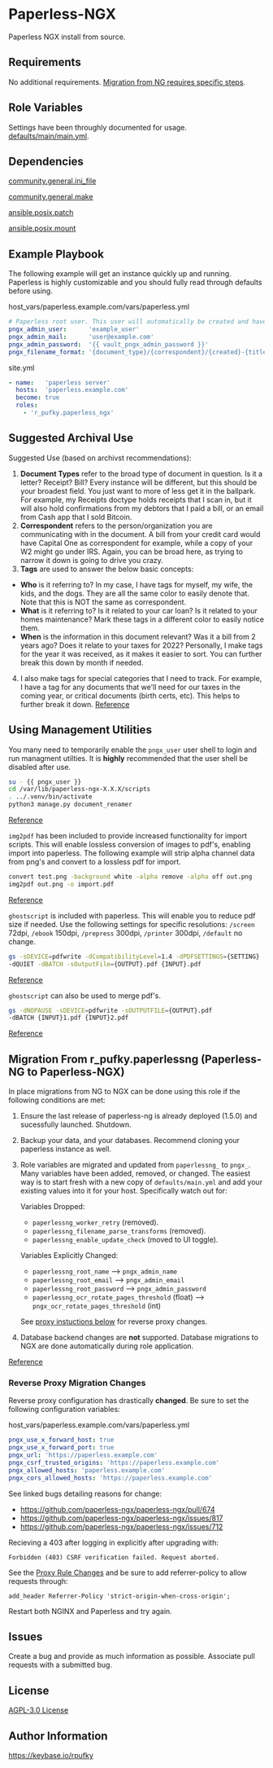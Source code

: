 # Paperless-NGX
Paperless NGX install from source.

## Requirements
No additional requirements. [Migration from NG requires specific steps](https://github.com/r-pufky/ansible_paperless_ngx#migration-from-r_pufkypaperlessng-paperless-ng-to-paperless-ngx).

## Role Variables
Settings have been throughly documented for usage.
[defaults/main/main.yml](https://github.com/r-pufky/ansible_paperless_ngx/blob/main/defaults/main/main.yml).

## Dependencies
[community.general.ini_file](https://docs.ansible.com/ansible/latest/collections/community/general/ini_file_module.html)

[community.general.make](https://docs.ansible.com/ansible/latest/collections/community/general/make_module.html)

[ansible.posix.patch](https://docs.ansible.com/ansible/latest/collections/ansible/posix/patch_module.html)

[ansible.posix.mount](https://docs.ansible.com/ansible/latest/collections/ansible/posix/mount_module.html)

## Example Playbook
The following example will get an instance quickly up and running. Paperless
is highly customizable and you should fully read through defaults before using.

host_vars/paperless.example.com/vars/paperless.yml
``` yaml
# Paperless root user. This user will automatically be created and have root.
pngx_admin_user:      'example_user'
pngx_admin_mail:      'user@example.com'
pngx_admin_password:  '{{ vault_pngx_admin_password }}'
pngx_filename_format: '{document_type}/{correspondent}/{created}-{title}-[{tag_list}]'
```

site.yml
``` yaml
- name:   'paperless server'
  hosts:  'paperless.example.com'
  become: true
  roles:
    - 'r_pufky.paperless_ngx'
```

## Suggested Archival Use
Suggested Use (based on archivst recommendations):

1. **Document Types** refer to the broad type of document in question. Is it
  a letter? Receipt? Bill? Every instance will be different, but this should
  be your broadest field. You just want to more of less get it in the
  ballpark. For example, my Receipts doctype holds receipts that I scan in,
  but it will also hold confirmations from my debtors that I paid a bill, or
  an email from Cash app that I sold Bitcoin.
2. **Correspondent** refers to the person/organization you are communicating
  with in the document. A bill from your credit card would have Capital One
  as correspondent for example, while a copy of your W2 might go under IRS.
  Again, you can be broad here, as trying to narrow it down is going to
  drive you crazy.
3. **Tags** are used to answer the below basic concepts:
  * **Who** is it referring to? In my case, I have tags for myself, my wife,
    the kids, and the dogs. They are all the same color to easily denote
    that. Note that this is NOT the same as correspondent.
  * **What** is it referring to? Is it related to your car loan? Is it
    related to your homes maintenance? Mark these tags in a different color
    to easily notice them.
  * **When** is the information in this document relevant? Was it a bill from
    2 years ago? Does it relate to your taxes for 2022? Personally, I make
    tags for the year it was received, as it makes it easier to sort. You can
    further break this down by month if needed.
4. I also make tags for special categories that I need to track. For example,
  I have a tag for any documents that we'll need for our taxes in the coming
  year, or critical documents (birth certs, etc). This helps to further
  break it down.
[Reference](https://old.reddit.com/r/selfhosted/comments/sdv0rr/paperless_ng_which_tags_document_types/hugenfp/)

## Using Management Utilities
You many need to temporarily enable the `pngx_user` user shell to login
and run managment utilties. It is **highly** recommended that the user shell be
disabled after use.

```bash
su - {{ pngx_user }}
cd /var/lib/paperless-ngx-X.X.X/scripts
. ../.venv/bin/activate
python3 manage.py document_renamer
```
[Reference](https://docs.paperless-ngx.com/administration/)

`img2pdf` has been included to provide increased functionality for import
scripts. This will enable lossless conversion of images to pdf's, enabling
import into paperless. The following example will strip alpha channel data from
png's and convert to a lossless pdf for import.

```bash
convert test.png -background white -alpha remove -alpha off out.png
img2pdf out.png -o import.pdf
```
[Reference](https://github.com/josch/img2pdf)

`ghostscript` is included with paperless. This will enable you to reduce pdf
size if needed. Use the following settings for specific resolutions: `/screen`
72dpi, `/ebook` 150dpi, `/prepress` 300dpi, `/printer` 300dpi, `/default` no
change.

```bash
gs -sDEVICE=pdfwrite -dCompatibilityLevel=1.4 -dPDFSETTINGS={SETTING} -dNOPAUSE
-dQUIET -dBATCH -sOutputFile={OUTPUT}.pdf {INPUT}.pdf
```
[Reference](https://askubuntu.com/questions/113544/how-can-i-reduce-the-file-size-of-a-scanned-pdf-file)

`ghostscript` can also be used to merge pdf's.

```bash
gs -dNOPAUSE -sDEVICE=pdfwrite -sOUTPUTFILE={OUTPUT}.pdf
-dBATCH {INPUT}1.pdf {INPUT}2.pdf
```
[Reference](https://www.fosslinux.com/49661/merge-pdf-files-on-linux.htm)

## Migration From r_pufky.paperlessng (Paperless-NG to Paperless-NGX)
In place migrations from NG to NGX can be done using this role if the
following conditions are met:
1. Ensure the last release of paperless-ng is already deployed (1.5.0) and
   sucessfully launched. Shutdown.
2. Backup your data, and your databases. Recommend cloning your paperless
   instance as well.
3. Role variables are migrated and updated from `paperlessng_` to `pngx_`.
   Many variables have been added, removed, or changed. The easiest way is to
   start fresh with a new copy of `defaults/main.yml` and add your existing
   values into it for your host. Specifically watch out for:

   Variables Dropped:
   * `paperlessng_worker_retry` (removed).
   * `paperlessng_filename_parse_transforms` (removed).
   * `paperlessng_enable_update_check` (moved to UI toggle).

   Variables Explicitly Changed:
   * `paperlessng_root_name` --> `pngx_admin_name`
   * `paperlessng_root_email` --> `pngx_admin_email`
   * `paperlessng_root_password` --> `pngx_admin_password`
   * `paperlessng_ocr_rotate_pages_threshold` (float) --> `pngx_ocr_rotate_pages_threshold` (int)

   See [proxy instuctions below](#reverse-proxy-migration-changes) for reverse
   proxy changes.
4. Database backend changes are **not** supported. Database migrations to NGX
   are done automatically during role application.

[Reference](https://docs.paperless-ngx.com/setup/#migrating-from-paperless-ng)

### Reverse Proxy Migration Changes
Reverse proxy configuration has drastically **changed**. Be sure to set the
following configuration variables:

host_vars/paperless.example.com/vars/paperless.yml
``` yaml
pngx_use_x_forward_host: true
pngx_use_x_forward_port: true
pngx_url: 'https://paperless.example.com'
pngx_csrf_trusted_origins: 'https://paperless.example.com'
pngx_allowed_hosts: 'paperless.example.com'
pngx_cors_allowed_hosts: 'https://paperless.example.com'
```
See linked bugs detailing reasons for change:
* https://github.com/paperless-ngx/paperless-ngx/pull/674
* https://github.com/paperless-ngx/paperless-ngx/issues/817
* https://github.com/paperless-ngx/paperless-ngx/issues/712

Recieving a 403 after logging in explicitly after upgrading with:
```
Forbidden (403) CSRF verification failed. Request aborted.
```
See the [Proxy Rule Changes](https://github.com/paperless-ngx/paperless-ngx/wiki/Using-a-Reverse-Proxy-with-Paperless-ngx#nginx)
and be sure to add referrer-policy to allow requests through:

```
add_header Referrer-Policy 'strict-origin-when-cross-origin';
```

Restart both NGINX and Paperless and try again.

## Issues
Create a bug and provide as much information as possible.
Associate pull requests with a submitted bug.

## License
[AGPL-3.0 License](https://github.com/r-pufky/ansible_paperless_ngx/blob/main/LICENSE)

## Author Information
https://keybase.io/rpufky
